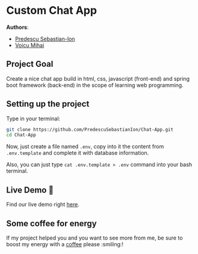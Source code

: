 # Custom Chat App

**Authors**:
- [Predescu Sebastian-Ion](https://github.com/PredescuSebastianIon)
- [Voicu Mihai](https://github.com/MihaiSpintecatorul76)

## Project Goal

Create a nice chat app build in html, css, javascript (front-end) and 
spring boot framework (back-end) in the scope of learning web programming.

## Setting up the project

Type in your terminal:

```bash
git clone https://github.com/PredescuSebastianIon/Chat-App.git
cd Chat-App
```

Now, just create a file named `.env`, copy into it the content from 
`.env.template` and complete it with database information.

Also, you can just type `cat .env.template > .env` command into your bash terminal.

## Live Demo :rocket:

Find our live demo right [here]().

## Some coffee for energy

If my project helped you and you want to see more from me, be sure to boost 
my energy with a [coffee](https://ko-fi.com/sebypredescu) please :smiling:!